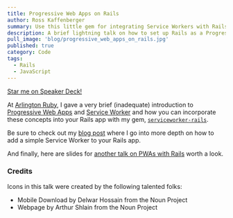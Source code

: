 ```yaml
---
title: Progressive Web Apps on Rails
author: Ross Kaffenberger
summary: Use this little gem for integrating Service Workers with Rails
description: A brief lightning talk on how to set up Rails as a Progressive Web App using the serviceworker-rails gem for the Rails asset pipeline, given at Arlington Ruby Meetup in September, 2016.
pull_image: 'blog/progressive_web_apps_on_rails.jpg'
published: true
category: Code
tags:
  - Rails
  - JavaScript
---
```


<script async class="speakerdeck-embed" data-id="55eba03687a64d8ea7646b63c68eb7bf" data-ratio="1.33333333333333" src="//speakerdeck.com/assets/embed.js"></script>

[Star me on Speaker Deck!](https://speakerdeck.com/rossta/progressive-web-apps-on-rails)

At [Arlington Ruby](http://www.meetup.com/Arlington-Ruby/events/233611761/), I gave a very brief (inadequate) introduction to [Progressive Web Apps](https://developers.google.com/web/progressive-web-apps/) and [Service Worker](https://developer.mozilla.org/en-US/docs/Web/API/Service_Worker_API) and how you can incorporate these concepts into your Rails app with my gem, [`serviceworker-rails`](https://github.com/rossta/serviceworker-rails).

Be sure to check out my [blog post](/blog/make-your-rails-app-a-progressive-web-app.html) where I go
into more depth on how to add a simple Service Worker to your Rails app.

And finally, here are slides for [another talk on PWAs with Rails](http://slides.com/sophiedeziel/progressive-web-apps#/) worth a look.

### Credits

Icons in this talk were created by the following talented folks:

- Mobile Download by Delwar Hossain from the Noun Project
- Webpage by Arthur Shlain from the Noun Project
